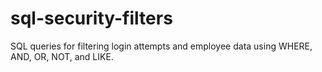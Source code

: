 # sql-security-filters
SQL queries for filtering login attempts and employee data using WHERE, AND, OR, NOT, and LIKE.
